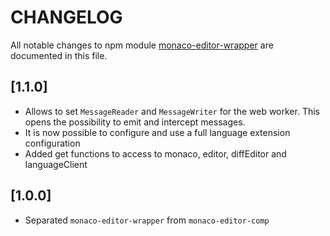 # CHANGELOG

All notable changes to npm module [monaco-editor-wrapper](https://www.npmjs.com/package/monaco-editor-wrapper) are documented in this file.

## [1.1.0]

- Allows to set `MessageReader` and `MessageWriter` for the web worker. This opens the possibility to emit and intercept messages.
- It is now possible to configure and use a full language extension configuration
- Added get functions to access to monaco, editor, diffEditor and languageClient

## [1.0.0]

- Separated `monaco-editor-wrapper` from `monaco-editor-comp`
